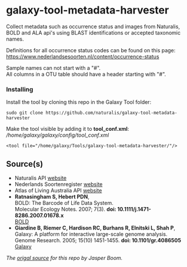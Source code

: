 # galaxy-tool-metadata-harvester

Collect metadata such as occurrence status and images from Naturalis, BOLD and ALA api's
using BLAST identifications or accepted taxonomic names.

Definitions for all occurrence status codes can be found on this page:  
https://www.nederlandsesoorten.nl/content/occurrence-status

Sample names can not start with a "#".  
All columns in a OTU table should have a header starting with "#".

### Installing
Install the tool by cloning this repo in the Galaxy Tool folder:
```
sudo git clone https://github.com/naturalis/galaxy-tool-metadata-harvester
```
Make the tool visible by adding it to **tool_conf.xml**:\
_/home/galaxy/galaxy/config/tool_conf.xml_
```
<tool file="/home/galaxy/Tools/galaxy-tool-metadata-harvester/"/>
```

## Source(s)
* Naturalis API [website](http://docs.biodiversitydata.nl/en/latest/introduction/)
* Nederlands Soortenregister [website](https://www.nederlandsesoorten.nl/)
* Atlas of Living Australia API [website](https://api.ala.org.au/)
* __Ratnasingham S, Hebert PDN__,  
  BOLD: The Barcode of Life Data System.  
  Molecular Ecology Notes. 2007; 7(3). __doi: 10.1111/j.1471-8286.2007.01678.x__  
  [BOLD](http://www.boldsystems.org/index.php/resources/api)
* __Giardine B, Riemer C, Hardison RC, Burhans R, Elnitski L, Shah P__,  
  Galaxy: A platform for interactive large-scale genome analysis.  
  Genome Research. 2005; 15(10) 1451-1455. __doi: 10.1101/gr.4086505__  
  [Galaxy](https://www.galaxyproject.org/)

_The [origal source](https://github.com/JasperBoom/galaxy-tools-naturalis-internship) for this repo by Jasper Boom._
